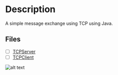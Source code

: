 # Description
A simple message exchange using TCP using Java.

## Files

- [ ] [TCPServer]()
- [ ] [TCPClient]() 

![alt text](https://sawakinome.com/img/images/difference-between-java-and-core-java.png)
